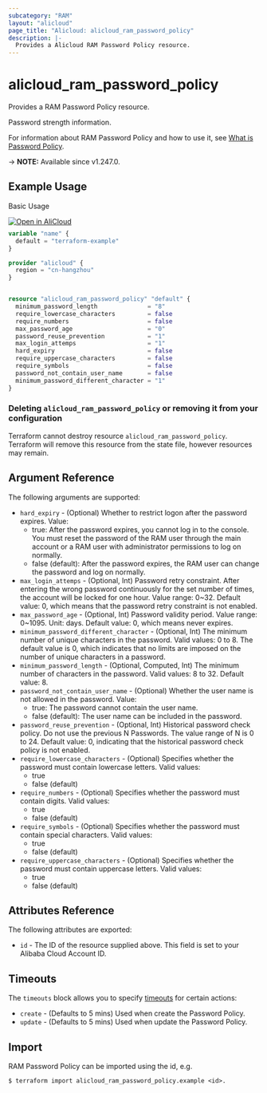 ```yaml
---
subcategory: "RAM"
layout: "alicloud"
page_title: "Alicloud: alicloud_ram_password_policy"
description: |-
  Provides a Alicloud RAM Password Policy resource.
---
```


# alicloud_ram_password_policy

Provides a RAM Password Policy resource.

Password strength information.

For information about RAM Password Policy and how to use it, see [What is Password Policy](https://next.api.alibabacloud.com/document/Ram/2015-05-01/SetPasswordPolicy).

-> **NOTE:** Available since v1.247.0.

## Example Usage

Basic Usage

<div style="display: block;margin-bottom: 40px;"><div class="oics-button" style="float: right;position: absolute;margin-bottom: 10px;">
  <a href="https://api.aliyun.com/terraform?resource=alicloud_ram_password_policy&exampleId=6d42d04a-2407-784e-3a2c-5a080b15ac65c6902e96&activeTab=example&spm=docs.r.ram_password_policy.0.6d42d04a24&intl_lang=EN_US" target="_blank">
    <img alt="Open in AliCloud" src="https://img.alicdn.com/imgextra/i1/O1CN01hjjqXv1uYUlY56FyX_!!6000000006049-55-tps-254-36.svg" style="max-height: 44px; max-width: 100%;">
  </a>
</div></div>

```terraform
variable "name" {
  default = "terraform-example"
}

provider "alicloud" {
  region = "cn-hangzhou"
}


resource "alicloud_ram_password_policy" "default" {
  minimum_password_length              = "8"
  require_lowercase_characters         = false
  require_numbers                      = false
  max_password_age                     = "0"
  password_reuse_prevention            = "1"
  max_login_attemps                    = "1"
  hard_expiry                          = false
  require_uppercase_characters         = false
  require_symbols                      = false
  password_not_contain_user_name       = false
  minimum_password_different_character = "1"
}
```

### Deleting `alicloud_ram_password_policy` or removing it from your configuration

Terraform cannot destroy resource `alicloud_ram_password_policy`. Terraform will remove this resource from the state file, however resources may remain.

## Argument Reference

The following arguments are supported:
* `hard_expiry` - (Optional) Whether to restrict logon after the password expires. Value:
  - true: After the password expires, you cannot log in to the console. You must reset the password of the RAM user through the main account or a RAM user with administrator permissions to log on normally.
  - false (default): After the password expires, the RAM user can change the password and log on normally.
* `max_login_attemps` - (Optional, Int) Password retry constraint. After entering the wrong password continuously for the set number of times, the account will be locked for one hour.
Value range: 0~32.
Default value: 0, which means that the password retry constraint is not enabled.
* `max_password_age` - (Optional, Int) Password validity period.
Value range: 0~1095. Unit: days.
Default value: 0, which means never expires.
* `minimum_password_different_character` - (Optional, Int) The minimum number of unique characters in the password.
Valid values: 0 to 8.
The default value is 0, which indicates that no limits are imposed on the number of unique characters in a password.
* `minimum_password_length` - (Optional, Computed, Int) The minimum number of characters in the password.
Valid values: 8 to 32. Default value: 8.
* `password_not_contain_user_name` - (Optional) Whether the user name is not allowed in the password. Value:
  - true: The password cannot contain the user name.
  - false (default): The user name can be included in the password.
* `password_reuse_prevention` - (Optional, Int) Historical password check policy.
Do not use the previous N Passwords. The value range of N is 0 to 24.
Default value: 0, indicating that the historical password check policy is not enabled.
* `require_lowercase_characters` - (Optional) Specifies whether the password must contain lowercase letters. Valid values:
  - true
  - false (default)
* `require_numbers` - (Optional) Specifies whether the password must contain digits. Valid values:
  - true
  - false (default)
* `require_symbols` - (Optional) Specifies whether the password must contain special characters. Valid values:
  - true
  - false (default)
* `require_uppercase_characters` - (Optional) Specifies whether the password must contain uppercase letters. Valid values:
  - true
  - false (default)

## Attributes Reference

The following attributes are exported:
* `id` - The ID of the resource supplied above. This field is set to your Alibaba Cloud Account ID.

## Timeouts

The `timeouts` block allows you to specify [timeouts](https://www.terraform.io/docs/configuration-0-11/resources.html#timeouts) for certain actions:
* `create` - (Defaults to 5 mins) Used when create the Password Policy.
* `update` - (Defaults to 5 mins) Used when update the Password Policy.

## Import

RAM Password Policy can be imported using the id, e.g.

```shell
$ terraform import alicloud_ram_password_policy.example <id>.
```